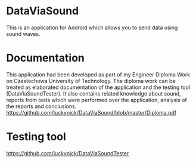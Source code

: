 # DataViaSound
This is an application for Android which allows you to send data using sound waves. 
# Documentation
This application had been developed as part of my Engineer Diploma Work on Czestochowa University of Technology.
The diploma work can be treated as elaborated documentation of the application and the testing tool (DataViaSoundTester). It also contains related knowledge about sound, reports from tests which were performed over the application, analysis of the reports and conclusions.
https://github.com/luckynick/DataViaSound/blob/master/Diploma.pdf
# Testing tool
https://github.com/luckynick/DataViaSoundTester
